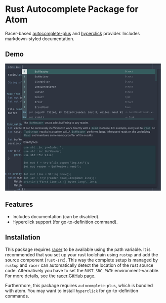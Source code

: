 # Rust Autocomplete Package for Atom

Racer-based [autocomplete-plus][atom-autocomplete] and [hyperclick][atom-hyperclick] provider. Includes
markdown-styled documentation.

## Demo
![Demonstration](/img/demo.png)

## Features
- Includes documentation (can be disabled).
- Hyperclick support (for go-to-definition command).

## Installation
This package requires [racer][racer] to be available using the path variable. It is recommended that you set up
your rust toolchain using `rustup` and add the source component (`rust-src`). This way the complete setup is
managed by `rustup` and `racer` can automatically detect the location of the rust source code. Alternatively
you have to set the `RUST_SRC_PATH` environment-variable. For more details, see the [racer GitHub page][racer].

Furthermore, this package requires `autocomplete-plus`, which is bundled with atom. You may want to install
`hyperclick` for go-to-definition commands.


[racer]: https://github.com/phildawes/racer
[atom-autocomplete]: https://github.com/atom/autocomplete-plus
[atom-hyperclick]: https://github.com/facebooknuclide/hyperclick
